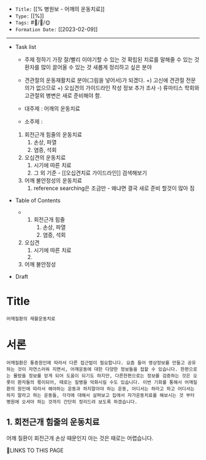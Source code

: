 
-   `Title:` [[% 병원보 - 어깨의 운동치료]]
-   `Type:` [[%]]
-   `Tags:` #🧠️/📝️/🌞️ 
-   `Formation Date:` [[2023-02-09]]
---
- Task list
	- 주제 정하기
		가장 잘/빨리 이야기할 수 있는 것
		확립된 치료를 말해줄 수 있는 것
		환자를 많이 끌어올 수 있는 것
		새롭게 정리하고 싶은 분야
	
	- 견관절의 운동재활치료 분야(그림을 넣어서)가 되겠다.
		+) 고신에 견관절 전문의가 없으므로
		+) 오십견의 가이드라인 작성 정보 추가 조사
		-) 류마티스 학회와 고관절외 병변은 새로 준비해야 함.
	
	- 대주제 :  어깨의 운동치료 
	- 소주제 : 
	 1. 회전근개 힘줄의 운동치료
		 1. 손상, 파열
		 2. 염증, 석회
	 2. 오십견의 운동치료
		 1. 시기에 따른 치료
		 2. 그 외 기준 - [[오십견치료 가이드라인]] 검색해보기
	 3. 어깨 불안정성의 운동치료
		 1. reference searching은 조금만 - 왜냐면 결국 새로 준비 할것이 많아 짐

- Table of Contents
	- 1. 회전근개 힘줄
		 1. 손상, 파열
		 2. 염증, 석회
	 2. 오십견
		 1. 시기에 따른 치료
		 2. 
	 3. 어깨 불안정성
- Draft

# Title
	어깨질환의 재활운동치료
	
# 서론
	어깨질환은 통증원인에 따라서 다른 접근법이 필요합니다. 요즘 들어 영상정보를 만들고 공유하는 것이 자연스러워 지면서, 어깨운동에 대한 다양한 정보들을 접할 수 있습니다. 한편으로는 몰랐을 정보를 얻게 되어 도움이 되기도 하지만, 다른한편으로는 정보를 검증하는 것은 오롯이 환자들의 몫이되어, 때로는 질병을 악화시킬 수도 있습니다. 이번 기회를 통해서 어깨질환의 원인에 따라서 해야하는 운동과 하지말아야 하는 운동, 어디서는 하라고 하고 어디서는 하지 말라고 하는 운동들, 각각에 대해서 살펴보고 집에서 자가운동치료를 해보시는 것 부터 병원에 오셔야 하는 것까지 간단히 정리드려 보도록 하겠습니다.

## 1. 회전근개 힘줄의 운동치료
 어깨 질환이 회전근개 손상 때문인지 아는 것은 때로는 어렵습니다. 

🔗LINKS TO THIS PAGE